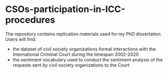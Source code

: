 # CSOs-participation-in-ICC-procedures

The repository contains replication materials used for my PhD dissertation.
Users will find:
- the dataset of civil society organizations formal interactions with the International Criminal Court during the timespan 2002-2020
- the sentiment vocabulary used to conduct the sentiment analysis of the requests sent by civil society organizations to the Court
